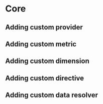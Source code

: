# Core

## Adding custom provider

## Adding custom metric

## Adding custom dimension

## Adding custom directive

## Adding custom data resolver
